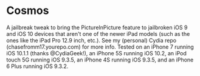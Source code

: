 # Cosmos
A jailbreak tweak to bring the PictureInPicture feature to jailbroken iOS 9 and iOS 10 devices that aren't one of the newer iPad models (such as the ones like the iPad Pro 12.9 inch, etc.). See my (personal) Cydia repo (chasefromm17.yourepo.com) for more info. Tested on an iPhone 7 running iOS 10.1.1 (thanks @CydiaGeek!), an iPhone 5S running iOS 10.2, an iPod touch 5G running iOS 9.3.5, an iPhone 4S running iOS 9.3.5, and an iPhone 6 Plus running iOS 9.3.2.
